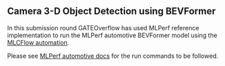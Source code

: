 ## Camera 3-D Object Detection using BEVFormer

In this submission round GATEOverflow has used MLPerf reference implementation to run the MLPerf automotive BEVFormer model using the [MLCFlow automation](https://github.com/mlcommons/mlcflow).
 
Please see [MLPerf automotive docs](https://docs.mlcommons.org/mlperf_automotive/benchmarks/camera-3d-detection/bevformer/) for the run commands to be followed.
